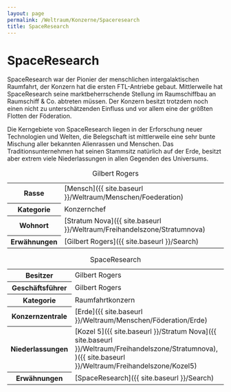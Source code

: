 ```yaml
---
layout: page
permalink: /Weltraum/Konzerne/Spaceresearch
title: SpaceResearch
---
```



# SpaceResearch


SpaceResearch war der Pionier der menschlichen intergalaktischen Raumfahrt, der Konzern hat die ersten FTL-Antriebe gebaut. Mittlerweile hat SpaceResearch seine marktbeherrschende Stellung im Raumschiffbau an Raumschiff &amp; Co. abtreten müssen. Der Konzern besitzt trotzdem noch einen nicht zu unterschätzenden Einfluss und vor allem eine der größten Flotten der Föderation.

Die Kerngebiete von SpaceResearch liegen in der Erforschung neuer Technologien und Welten, die Belegschaft ist mittlerweile eine sehr bunte Mischung aller bekannten Alienrassen und Menschen. Das Traditionsunternehmen hat seinen Stammsitz natürlich auf der Erde, besitzt aber extrem viele Niederlassungen in allen Gegenden des Universums.

<table data-type="slc">
<caption>Gilbert Rogers</caption>
<tbody>
<tr><th>Rasse</th><td>[Mensch]({{ site.baseurl }}/Weltraum/Menschen/Foederation)</td></tr>
<tr><th>Kategorie</th><td>Konzernchef</td></tr>
<tr><th>Wohnort</th><td>[Stratum Nova]({{ site.baseurl }}/Weltraum/Freihandelszone/Stratumnova)</td></tr>
<tr><th>Erwähnungen</th><td>[Gilbert Rogers]({{ site.baseurl }}/Search)</td></tr>
</tbody>
</table>

<aside>
<table data-type="konzern">
<caption>SpaceResearch</caption>
<tbody>
<tr><th>Besitzer</th><td>Gilbert Rogers</td></tr>
<tr><th>Geschäftsführer</th><td>Gilbert Rogers</td></tr>
<tr><th>Kategorie</th><td>Raumfahrtkonzern</td></tr>
<tr><th>Konzernzentrale</th><td>[Erde]({{ site.baseurl }}/Weltraum/Menschen/Föderation/Erde)</td></tr>
<tr><th>Niederlassungen</th><td>[Kozel 5]({{ site.baseurl }}/Stratum Nova]({{ site.baseurl }}/Weltraum/Freihandelszone/Stratumnova), )({{ site.baseurl }}/Weltraum/Freihandelszone/Kozel5)</td></tr>
<tr><th>Erwähnungen</th><td>[SpaceResearch]({{ site.baseurl }}/Search)</td></tr>
</tbody>
</table>
</aside>

